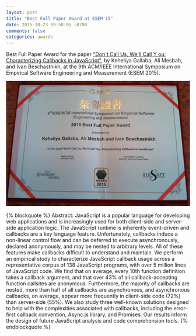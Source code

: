 ```yaml
---
layout: post
title: "Best Full Paper Award at ESEM'15"
date: 2015-10-23 09:58:05 -0700
comments: false
categories: awards
---
```


Best Full Paper Award for the paper ["Don't Call Us, We'll Call Y ou: Characterizing Callbacks in JavaScript"](/publications/esem15.html), by Keheliya Gallaba, Ali Mesbah, and Ivan Beschastnikh, at the 9th ACM/IEEE International Symposium on Empirical Software Engineering and Measurement (ESEM 2015).

<img src="/images/esem15-award.jpg" title="Best Full Paper Award, ESEM 2015">

{% blockquote %} 
Abstract: JavaScript is a popular language for developing web applications and is increasingly used for both client-side and server-side application logic. The JavaScript runtime is inherently event-driven and callbacks are a key language feature. Unfortunately, callbacks induce a non-linear control flow and can be deferred to execute asynchronously, declared anonymously, and may be nested to arbitrary levels. All of these features make callbacks difficult to understand and maintain. We perform an empirical study to characterize JavaScript callback usage across a representative corpus of 138 JavaScript programs, with over 5 million lines of JavaScript code. We find that on average, every 10th function definition takes a callback argument, and that over 43% of all callback-accepting function callsites are anonymous. Furthermore, the majority of callbacks are nested, more than half of all callbacks are asynchronous, and asynchronous callbacks, on average, appear more frequently in client-side code (72%) than server-side (55%). We also study three well-known solutions designed to help with the complexities associated with callbacks, including the error-first callback convention, Async.js library, and Promises. Our results inform the design of future JavaScript analysis and code comprehension tools. 
{% endblockquote %}
  